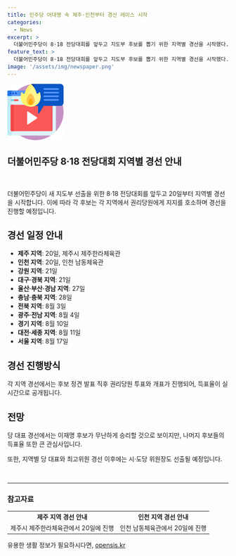 ```yaml
---
title: 민주당 어대명 속 제주·인천부터 경선 레이스 시작
categories:
  - News
excerpt: >
  더불어민주당이 8·18 전당대회를 앞두고 지도부 후보를 뽑기 위한 지역별 경선을 시작했다. 20일부터 각 지역에서 후보들이 권리당원에게 지지를 호소하고, 각종체육관에서 정견 발표와 후보자에 대한 투표 및 개표가 이뤄질 예정이다. 관측에 따르면 이재명 후보가 앞선 승리를 거둘 것으로 예측되지만, 나머지 후보들의 득표율이 주목받고 있다. 이어 시·도당 위원장 선출이 이뤄질 예정이다.
feature_text: >
  더불어민주당이 8·18 전당대회를 앞두고 지도부 후보를 뽑기 위한 지역별 경선을 시작했다. 20일부터 각 지역에서 후보들이 권리당원에게 지지를 호소하고, 각종체육관에서 정견 발표와 후보자에 대한 투표 및 개표가 이뤄질 예정이다. 관측에 따르면 이재명 후보가 앞선 승리를 거둘 것으로 예측되지만, 나머지 후보들의 득표율이 주목받고 있다. 이어 시·도당 위원장 선출이 이뤄질 예정이다.
image: '/assets/img/newspaper.png'
---
```


<p><img src="/assets/img/news.png" alt="rentncar 속보" /></p>

<h2>더불어민주당 8·18 전당대회 지역별 경선 안내</h2>

<p data-ke-size="size16">&nbsp;</p>

<p>더불어민주당이 새 지도부 선출을 위한 8·18 전당대회를 앞두고 20일부터 지역별 경선을 시작합니다. 이에 따라 각 후보는 각 지역에서 권리당원에게 지지를 호소하며 경선을 진행할 예정입니다.</p>

<h2 data-ke-size="size26">경선 일정 안내</h2>

<ul>
  <li><b>제주 지역</b>: 20일, 제주시 제주한라체육관</li>
  <li><b>인천 지역</b>: 20일, 인천 남동체육관</li>
  <li><b>강원 지역</b>: 21일</li>
  <li><b>대구·경북 지역</b>: 21일</li>
  <li><b>울산·부산·경남 지역</b>: 27일</li>
  <li><b>충남·충북 지역</b>: 28일</li>
  <li><b>전북 지역</b>: 8월 3일</li>
  <li><b>광주·전남 지역</b>: 8월 4일</li>
  <li><b>경기 지역</b>: 8월 10일</li>
  <li><b>대전·세종 지역</b>: 8월 11일</li>
  <li><b>서울 지역</b>: 8월 17일</li>
</ul>

<h2 data-ke-size="size26">경선 진행방식</h2>

<p>각 지역 경선에서는 후보 정견 발표 직후 권리당원 투표와 개표가 진행되어, 득표율이 실시간으로 공개됩니다.</p>

<h2 data-ke-size="size26">전망</h2>

<p>당 대표 경선에서는 이재명 후보가 무난하게 승리할 것으로 보이지만, 나머지 후보들의 득표율 또한 큰 관심사입니다.</p>

<p>또한, 지역별 당 대표와 최고위원 경선 이후에는 시·도당 위원장도 선출될 예정입니다.</p>

<p data-ke-size="size16">&nbsp;</p>

<hr>

<h3>참고자료</h3>

<table>
  <tr>
    <td style="text-align: center; height: 17px;"><b>제주 지역 경선 안내</b></td>
    <td style="text-align: center; height: 17px;"><b>인천 지역 경선 안내</b></td>
  </tr>
  <tr>
    <td>제주시 제주한라체육관에서 20일에 진행</td>
    <td>인천 남동체육관에서 20일에 진행</td>
  </tr>
</table>
유용한 생활 정보가 필요하시다면, <a href="https://opensis.kr" rel="dofollow">opensis.kr</a>


